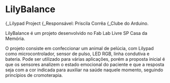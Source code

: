 # LilyBalance
{_Lilypad Project
{_Responsável: Priscila Corrêa
{_Clube do Arduino.

LilyBalance é um projeto desenvolvido no Fab Lab Livre SP Casa da Memória.

O projeto consiste em confeccionar um animal de pelúcia, com Lilypad como microcontrolador, sensor de pulso, LED RGB, linha condutiva e bateria.
Pode ser utilizado para várias aplicações, porém a proposta inicial é que os sensores analizem o estado emocional do paciente e que a resposta seja com a cor indicada para auxiliar na saúde naquele momento, seguindo princípios de cromoterapia.


